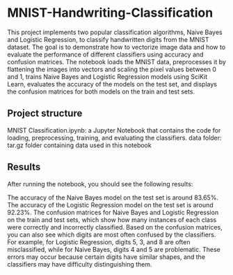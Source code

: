 # MNIST-Handwriting-Classification
This project implements two popular classification algorithms, Naive Bayes and Logistic Regression, to classify handwritten digits from the MNIST dataset. The goal is to demonstrate how to vectorize image data and how to evaluate the performance of different classifiers using accuracy and confusion matrices.
The notebook loads the MNIST data, preprocesses it by flattening the images into vectors and scaling the pixel values between 0 and 1, trains Naive Bayes and Logistic Regression models using SciKit Learn, evaluates the accuracy of the models on the test set, and displays the confusion matrices for both models on the train and test sets.

## Project structure
MNIST Classification.ipynb: a Jupyter Notebook that contains the code for loading, preprocessing, training, and evaluating the classifiers.
data folder: tar.gz folder containing data used in this notebook

## Results
After running the notebook, you should see the following results:

The accuracy of the Naive Bayes model on the test set is around 83.65%.
The accuracy of the Logistic Regression model on the test set is around 92.23%.
The confusion matrices for Naive Bayes and Logistic Regression on the train and test sets, which show how many instances of each class were correctly and incorrectly classified.
Based on the confusion matrices, you can also see which digits are most often confused by the classifiers. For example, for Logistic Regression, digits 5, 3, and 8 are often misclassified, while for Naive Bayes, digits 4 and 5 are problematic. These errors may occur because certain digits have similar shapes, and the classifiers may have difficulty distinguishing them.
